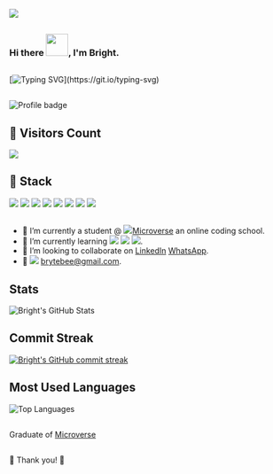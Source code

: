 ![](https://img.shields.io/badge/Microverse-blueviolet)
##

### Hi there <img src="https://emoji.gg/assets/emoji/wavegif_1860.gif" width="40" height="40"/>, I'm Bright.

## 

[![Typing SVG](https://readme-typing-svg.herokuapp.com?font=Popins&duration=4700&color=E8A44FED&lines=Over+2+years+of+active+experience.;I+build+edge+cutting+business+logic.;Always+happy+to+learn+new+stuff.;I+am+open+to+new+opportunities.)](https://git.io/typing-svg)

##

![Profile badge](https://www.codewars.com/users/brytebee/badges/large)

## 👱 Visitors Count
<img src="https://profile-counter.glitch.me/Anny85-code/count.svg" />

## 
## 🥇 Stack
![](https://img.shields.io/badge/JS-React-brightgreen) ![](https://img.shields.io/badge/js-node-green) ![](https://img.shields.io/badge/HTML5-SemanticTAGS-orange) ![](https://img.shields.io/badge/CSS-CSS3-blue) ![](https://img.shields.io/badge/Ruby-Rail-red) ![](https://img.shields.io/badge/HTML-haml-yellow) ![](https://img.shields.io/badge/git-Git-brightgreen) ![](https://img.shields.io/badge/Git-GitBash-green)

## 
- 🔭 I’m currently a student @ ![](https://img.shields.io/badge/Microverse-blueviolet)[Microverse](https://www.microverse.org/?grsf=fds6ce) an online coding school.
- 🌱 I’m currently learning ![](https://img.shields.io/badge/Ruby-on:Rails-red) ![](https://img.shields.io/badge/JS-React-brightgreen) ![](https://img.shields.io/badge/js-node-green).
- 👯 I’m looking to collaborate on [LinkedIn](https://www.linkedin.com/in/brytebee/) [WhatsApp](https://wa.me/2347066324306).
- 💬 ![](https://img.shields.io/badge/Email-Gmail-red) brytebee@gmail.com.

## 
## Stats 
  ![Bright's GitHub Stats](https://github-readme-stats.vercel.app/api?username=brytebee&show_icons=true&locale=en&theme=tokyonight)
  
 ## 
 ## Commit Streak
[![Bright's GitHub commit streak](https://github-readme-streak-stats.herokuapp.com/?user=brytebee&theme=tokyonight)](https://git.io/streak-stats)
 ## Most Used Languages
![Top Languages](https://github-readme-stats.vercel.app/api/top-langs?username=brytebee&show_icons=true&locale=en&layout=compact&theme=tokyonight)

## 
Graduate of [Microverse](https://www.microverse.org/?grsf=fds6ce)

## 
🤝 Thank you! 🤝
